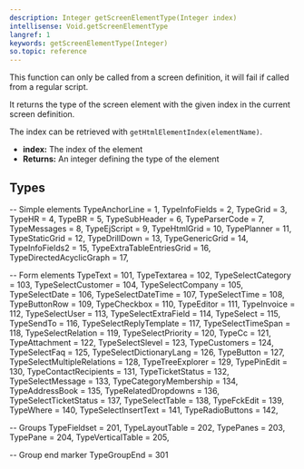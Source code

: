 ```yaml
---
description: Integer getScreenElementType(Integer index)
intellisense: Void.getScreenElementType
langref: 1
keywords: getScreenElementType(Integer)
so.topic: reference
---
```



This function can only be called from a screen definition, it will fail if called from a regular script.


It returns the type of the screen element with the given index in the current screen definition.

The index can be retrieved with `getHtmlElementIndex(elementName)`.


* **index:** The index of the element
* **Returns:** An integer defining the type of the element

## Types

-- Simple elements
TypeAnchorLine = 1,
TypeInfoFields = 2,
TypeGrid = 3,
TypeHR = 4,
TypeBR = 5,
TypeSubHeader = 6,
TypeParserCode = 7,
TypeMessages = 8,
TypeEjScript = 9,
TypeHtmlGrid = 10,
TypePlanner = 11,
TypeStaticGrid = 12,
TypeDrillDown = 13,
TypeGenericGrid = 14,
TypeInfoFields2 = 15,
TypeExtraTableEntriesGrid = 16,
TypeDirectedAcyclicGraph = 17,

-- Form elements
TypeText = 101,
TypeTextarea = 102,
TypeSelectCategory = 103,
TypeSelectCustomer = 104,
TypeSelectCompany = 105,
TypeSelectDate = 106,
TypeSelectDateTime = 107,
TypeSelectTime = 108,
TypeButtonRow = 109,
TypeCheckbox = 110,
TypeEditor = 111,
TypeInvoice = 112,
TypeSelectUser = 113,
TypeSelectExtraField = 114,
TypeSelect = 115,
TypeSendTo = 116,
TypeSelectReplyTemplate = 117,
TypeSelectTimeSpan = 118,
TypeSelectRelation = 119,
TypeSelectPriority = 120,
TypeCc = 121,
TypeAttachment = 122,
TypeSelectSlevel = 123,
TypeCustomers = 124,
TypeSelectFaq = 125,
TypeSelectDictionaryLang = 126,
TypeButton = 127,
TypeSelectMultipleRelations = 128,
TypeTreeExplorer = 129,
TypePinEdit = 130,
TypeContactRecipients = 131,
TypeTicketStatus = 132,
TypeSelectMessage = 133,
TypeCategoryMembership = 134,
TypeAddressBook = 135,
TypeRelatedDropdowns = 136,
TypeSelectTicketStatus = 137,
TypeSelectTable = 138,
TypeFckEdit = 139,
TypeWhere = 140,
TypeSelectInsertText = 141,
TypeRadioButtons = 142,

-- Groups
TypeFieldset = 201,
TypeLayoutTable = 202,
TypePanes = 203,
TypePane = 204,
TypeVerticalTable = 205,

-- Group end marker
TypeGroupEnd = 301


